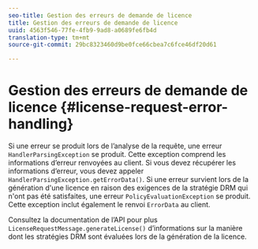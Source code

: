 ```yaml
---
seo-title: Gestion des erreurs de demande de licence
title: Gestion des erreurs de demande de licence
uuid: 4563f546-77fe-4fb9-9ad8-a0689fe6fb4d
translation-type: tm+mt
source-git-commit: 29bc8323460d9be0fce66cbea7c6fce46df20d61

---
```



# Gestion des erreurs de demande de licence {#license-request-error-handling}

Si une erreur se produit lors de l’analyse de la requête, une erreur `HandlerParsingException` se produit. Cette exception comprend les informations d’erreur renvoyées au client. Si vous devez récupérer les informations d’erreur, vous devez appeler `HandlerParsingException.getErrorData()`. Si une erreur survient lors de la génération d&#39;une licence en raison des exigences de la stratégie DRM qui n&#39;ont pas été satisfaites, une erreur `PolicyEvaluationException` se produit. Cette exception inclut également le renvoi `ErrorData` au client.

Consultez la documentation de l’API pour plus `LicenseRequestMessage.generateLicense()` d’informations sur la manière dont les stratégies DRM sont évaluées lors de la génération de la licence.
